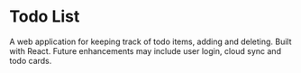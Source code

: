 # Todo List
A web application for keeping track of todo items, adding and deleting. Built with React. Future enhancements may include user login, cloud sync and todo cards.